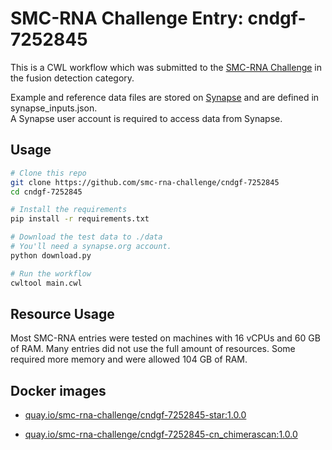 SMC-RNA Challenge Entry: cndgf-7252845
========================================================

This is a CWL workflow which was submitted to the [SMC-RNA Challenge][smcrna] in the fusion detection category.

Example and reference data files are stored on [Synapse][data] and are
defined in synapse_inputs.json.  
A Synapse user account is required to access data from Synapse.

Usage
--------------------------------------------------------

```bash
# Clone this repo
git clone https://github.com/smc-rna-challenge/cndgf-7252845
cd cndgf-7252845

# Install the requirements
pip install -r requirements.txt

# Download the test data to ./data
# You'll need a synapse.org account.
python download.py

# Run the workflow
cwltool main.cwl
```

Resource Usage
--------------------------------------------------------

Most SMC-RNA entries were tested on machines with 16 vCPUs and 60 GB of RAM.
Many entries did not use the full amount of resources.
Some required more memory and were allowed 104 GB of RAM.


Docker images
--------------------------------------------------------


- [quay.io/smc-rna-challenge/cndgf-7252845-star:1.0.0](https://quay.io/smc-rna-challenge/cndgf-7252845-star:1.0.0)

- [quay.io/smc-rna-challenge/cndgf-7252845-cn_chimerascan:1.0.0](https://quay.io/smc-rna-challenge/cndgf-7252845-cn_chimerascan:1.0.0)






[smcrna]: https://www.synapse.org/#!Synapse:syn2813589/wiki/401435
[data]: https://www.synapse.org/#!Synapse:syn9878840
